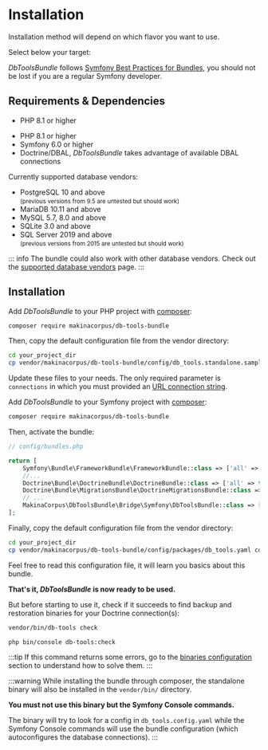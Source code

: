 # Installation

Installation method will depend on which flavor you want to use.

Select below your target:

<FlavorSwitcher />

<div class="symfony">

*DbToolsBundle* follows [Symfony Best Practices for Bundles](https://symfony.com/doc/current/bundles/best_practices.html),
you should not be lost if you are a regular Symfony developer.

</div>

## Requirements & Dependencies

<div class="standalone">

- PHP 8.1 or higher

</div>
<div class="symfony">

- PHP 8.1 or higher
- Symfony 6.0 or higher
- Doctrine/DBAL, *DbToolsBundle* takes advantage of available DBAL connections

</div>

Currently supported database vendors:

- PostgreSQL 10 and above
  <br><small>(previous versions from 9.5 are untested but should work)</small>
- MariaDB 10.11 and above
- MySQL 5.7, 8.0 and above
- SQLite 3.0 and above
- SQL Server 2019 and above
  <br><small>(previous versions from 2015 are untested but should work)</small>

::: info
The bundle could also work with other database vendors.
Check out the [supported database vendors](../getting-started/database-vendors) page.
:::

## Installation

<div class="standalone">

Add *DbToolsBundle* to your PHP project with [composer](https://getcomposer.org):

```sh
composer require makinacorpus/db-tools-bundle
```

Then, copy the default configuration file from the vendor directory:

```sh
cd your_project_dir
cp vendor/makinacorpus/db-tools-bundle/config/db_tools.standalone.sample.yaml db_tools.config.yaml
```

Update these files to your needs. The only required parameter is `connections` in which you
must provided an [URL connection string](../configuration/reference#connections).
</div>
<div class="symfony">

Add *DbToolsBundle* to your Symfony project with [composer](https://getcomposer.org):

```sh
composer require makinacorpus/db-tools-bundle
```

Then, activate the bundle:

```php
// config/bundles.php

return [
    Symfony\Bundle\FrameworkBundle\FrameworkBundle::class => ['all' => true],
    //...
    Doctrine\Bundle\DoctrineBundle\DoctrineBundle::class => ['all' => true],
    Doctrine\Bundle\MigrationsBundle\DoctrineMigrationsBundle::class => ['all' => true],
    // ...
    MakinaCorpus\DbToolsBundle\Bridge\Symfony\DbToolsBundle::class => ['all' => true], // [!code ++]
];
```

Finally, copy the default configuration file from the vendor directory:

```sh
cd your_project_dir
cp vendor/makinacorpus/db-tools-bundle/config/packages/db_tools.yaml config/packages/
```

Feel free to read this configuration file, it will learn you basics about this bundle.
</div>

**That's it, *DbToolsBundle* is now ready to be used.**

But before starting to use it, check if it succeeds to find backup and
restoration binaries for your Doctrine connection(s):

<div class="standalone">

```sh
vendor/bin/db-tools check
```

</div>

<div class="symfony">

```sh
php bin/console db-tools:check
```

</div>

:::tip
If this command returns some errors, go to the [binaries configuration](../configuration/basics#binaries)
section to understand how to solve them.
:::

<div class="symfony">

:::warning
While installing the bundle through composer, the standalone binary will also be installed in
the `vendor/bin/` directory.

**You must not use this binary but the Symfony Console commands.**

The binary will try to look for a config in `db_tools.config.yaml` while the Symfony Console commands
will use the bundle configuration (which autoconfigures the database connections).
:::

</div>
